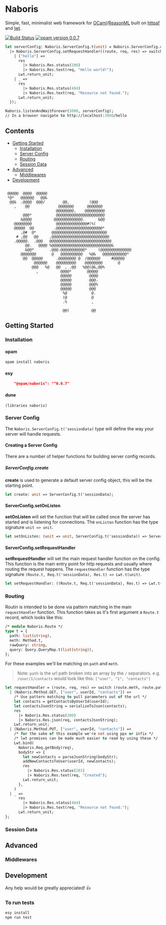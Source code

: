 # Naboris
Simple, fast, minimalist web framework for [OCaml](https://ocaml.org)/[ReasonML](https://reasonml.github.io) built on [httpaf](https://github.com/inhabitedtype/httpaf) and [lwt](https://github.com/ocsigen/lwt).

[![Build Status](https://travis-ci.com/shawn-mcginty/naboris.svg?branch=master)](https://travis-ci.com/shawn-mcginty/naboris)
[![opam version 0.0.7](https://img.shields.io/static/v1?label=opam&message=0.0.7&color=E7C162)](https://opam.ocaml.org/packages/naboris/)

```ocaml
let serverConfig: Naboris.ServerConfig.t(unit) = Naboris.ServerConfig.create()
  |> Naboris.ServerConfig.setRequestHandler((route, req, res) => switch(route.path) {
    | ["hello"] =>
      res
        |> Naboris.Res.status(200)
        |> Naboris.Res.text(req, "Hello world!");
      Lwt.return_unit;
    | _ =>
      res
        |> Naboris.Res.status(404)
        |> Naboris.Res.text(req, "Resource not found.");
      Lwt.return_unit;
  });

Naboris.listenAndWaitForever(3000, serverConfig);
// In a browser navigate to http://localhost:3000/hello
```

## Contents
* [Getting Started](#getting-started)
    * [Installation](#installation)
    * [Server Config](#server-config)
    * [Routing](#routing)
    * [Session Data](#session-data)
* [Advanced](#advanced)
	* [Middlewares](#middlewares)
* [Development](#development)

```
                                                           
 @@@@@  @@@@  @@@@@                                        
 *@*   @@@@@@   @@&                                        
  @@&  .@@@@  @@@/        @@,         (@@@                 
    ,    @@             @@@@@@@      @@@@@@@               
                       @@@@@@@@,    @@@@@@@@@              
        @@@*           @@@@@@@@@@@@@@@@@@@@@@              
       &@@@@          @@@@@@@@@@@@@.      &@@              
    @@@@@@@@           @@@@@@@@@@@@@@#(%(                  
    @@@@@  @@         .@@@@@@@@@@@@@@@@@@@@@*              
       ,@#  @*       @@@@@@@@@@@@@@@@@@@@@@@@@             
     # ,@@   @@     ,@@@@@@@@@@@@@@@@@@@@@@@@@@            
    .@@@@@.  .@@@   @@@@@@@@@@@@@@@@@@@@@@@@@@@@           
         @@.   @@@@ %@@@@@@@@@@@@@@@@@@@@@@@@@@@&          
         &@@*       .@@@.@@@@@@@@@@@*     (@@@@@@@@@@@@@@  
       @@@@@@@       @   @@@@@@@@@@   %@&   @@@@@@@@@@@*   
        @@  @@@@@      .@@@@@@@@ @  /@@@@@@     #@@@@@     
             @@@@@@    @@@@@@@@@    @@@@@@@@       @       
            @@@   %@   @@  , .@@   %@@(@&,@@%              
              ,          @@@@*       @@@@@                 
                         @@@@@        @@@@                 
                         @@@@@        @@@.                 
                         @@@@@        @@@%                 
                         @@@@@        @@@                  
                          %@           @.                  
                          (@           @                   
                          .%           ,                   
                                                           
                          @@(          @@                  
```

## Getting Started

### Installation

#### opam
```bash
opam install naboris
```

#### esy
```json
	"@opam/naboris": "^0.0.7"
```

#### dune
```
(libraries naboris)
```

### Server Config
The `Naboris.ServerConfig.t('sessionData)` type will define the way your server will handle requests.

#### Creating a Server Config

There are a number of helper functions for building server config records.

##### ServerConfig.create
__create__ is used to generate a default server config object, this will be the starting point.
```ocaml
let create: unit => ServerConfig.t('sessionData);
```

#### ServerConfig.setOnListen
__setOnListen__ will set the function that will be called once the server has started and is listening for connections.  The `onListen` function has the type signature `unit => unit`.
```ocaml
let setOnListen: (unit => unit, ServerConfig.t('sessionData)) => ServerConfig.t('sessionData)
```

#### ServerConfig.setRequestHandler
__setRequestHandler__ will set the main request handler function on the config.  This function is the main entry point for http requests and usually where routing the request happens.  The `requestHandler` function has the type signature `(Route.t, Req.t('sessionData), Res.t) => Lwt.t(unit)`.
```ocaml
let setRequestHandler: ((Route.t, Req.t('sessionData), Res.t) => Lwt.t(unit), ServerConfig.t('sessionData)) => ServerConfig.t('sessionData)
```

### Routing
Routin is intended to be done via pattern matching in the main `requestHandler` function.  This function takes as it's first argument a `Route.t` record, which looks like this:
```ocaml
/* module Naboris.Route */
type t = {
  path: list(string),
  meth: Method.t,
  rawQuery: string,
  query: Query.QueryMap.t(list(string)),
};
```

For these examples we'll be matching on `path` and `meth`.
> Note: `path` is the url path broken into an array by the `/` separators.
> e.g. `/user/1/contacts` would look like this: `["user", "1", "contacts"]`

```ocaml
let requestHandler = (route, req, res) => switch (route.meth, route.path) {
  | (Naboris.Method.GET, ["user", userId, "contacts"]) =>
  	/* Use pattern matching to pull parameters out of the url */
  	let contacts = getContactsByUserId(userId);
    let contactsJsonString = serializeToJson(contacts);
    res
      |> Naboris.Res.status(200)
      |> Naboris.Res.json(req, contactsJsonString);
    Lwt.return_unit;
  | (Naboris.Method.PUT, ["user", userId, "contacts"]) =>
  	/* for the sake of this example we're not using ppx or infix */
    /* lwt promises can be made much easier to read by using these */
    Lwt.bind(
      Naboris.Req.getBody(req),
      bodyStr => {
      	let newContacts = parseJsonString(bodyStr);
        addNewContactsToUser(userId, newContacts);
        res
          |> Naboris.Res.status(201)
          |> Naboris.Res.text(req, "Created");
        Lwt.return_unit;
      },
    )
  | _ =>
      res
        |> Naboris.Res.status(404)
        |> Naboris.Res.text(req, "Resource not found.");
      Lwt.return_unit;
};
```

### Session Data

## Advanced

### Middlewares

## Development
Any help would be greatly appreciated! 👍

### To run tests

```bash
esy install
npm run test
```